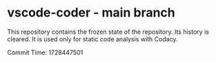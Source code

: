 # vscode-coder - main branch

This repository contains the frozen state of the repository.
Its history is cleared. It is used only for static code
analysis with Codacy.

Commit Time: 1728447501